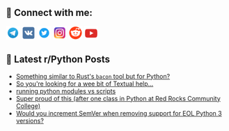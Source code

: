 ## 🔎 Connect with me:
[<img src="https://github.com/bullbesh/bullbesh/blob/main/images/Telegram.png" width="32" height="32" />](https://t.me/bullbesh)
[<img src="https://github.com/bullbesh/bullbesh/blob/main/images/VK.png" width="32" height="32" />](https://vk.com/bullbesh)
[<img src="https://github.com/bullbesh/bullbesh/blob/main/images/Twitter.png" width="32" height="32" />](https://twitter.com/bullbesh1)
[<img src="https://github.com/bullbesh/bullbesh/blob/main/images/Instagram.png" width="32" height="32" />](https://www.instagram.com/bullbesh)
[<img src="https://github.com/bullbesh/bullbesh/blob/main/images/Reddit.png" width="32" height="32" />](https://www.reddit.com/user/bullbesh)
[<img src="https://github.com/bullbesh/bullbesh/blob/main/images/YouTube.png" width="32" height="32" />](https://www.youtube.com/channel/UCtfjRs6uzgq5mfm8S06WTcg)

## 📕 Latest r/Python Posts
<!-- BLOG-POST-LIST:START -->
- [Something similar to Rust&#39;s `bacon` tool but for Python?](https://www.reddit.com/r/Python/comments/107igqy/something_similar_to_rusts_bacon_tool_but_for/)
- [So you&#39;re looking for a wee bit of Textual help...](https://www.reddit.com/r/Python/comments/107ig9j/so_youre_looking_for_a_wee_bit_of_textual_help/)
- [running python modules vs scripts](https://www.reddit.com/r/Python/comments/107i2nh/running_python_modules_vs_scripts/)
- [Super proud of this &lpar;after one class in Python at Red Rocks Community College&rpar;](https://www.reddit.com/r/Python/comments/107gqmz/super_proud_of_this_after_one_class_in_python_at/)
- [Would you increment SemVer when removing support for EOL Python 3 versions?](https://www.reddit.com/r/Python/comments/107g04w/would_you_increment_semver_when_removing_support/)
<!-- BLOG-POST-LIST:END -->
